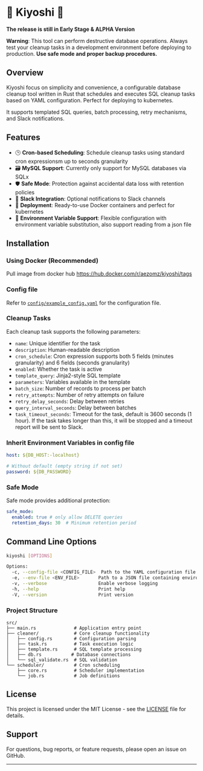 # 🫧 Kiyoshi 🧹
**The release is still in Early Stage & ALPHA Version**

**Warning**: This tool can perform destructive database operations. Always test your cleanup tasks in a development environment before deploying to production. **Use safe mode and proper backup procedures.**

## Overview
Kiyoshi focus on simplicity and convenience, a configurable database cleanup tool written in Rust that schedules and executes SQL cleanup tasks based on YAML configuration. Perfect for deploying to kubernetes.

It supports templated SQL queries, batch processing, retry mechanisms, and Slack notifications.

## Features

- 🕒 **Cron-based Scheduling**: Schedule cleanup tasks using standard cron expressionsm up to seconds granularity
- 🗃️ **MySQL Support**: Currently only support for MySQL databases via SQLx
- 🛡️ **Safe Mode**: Protection against accidental data loss with retention policies
- 📢 **Slack Integration**: Optional notifications to Slack channels
- 🐳 **Deployment**: Ready-to-use Docker containers and perfect for kubernetes
- 🔧 **Environment Variable Support**: Flexible configuration with environment variable substitution, also support reading from a json file

## Installation

### Using Docker (Recommended)
Pull image from docker hub
https://hub.docker.com/r/aezomz/kiyoshi/tags

### Config file
Refer to [`config/example_config.yaml`](config/example_config.yaml) for the configuration file.

### Cleanup Tasks

Each cleanup task supports the following parameters:

- `name`: Unique identifier for the task
- `description`: Human-readable description
- `cron_schedule`: Cron expression supports both 5 fields (minutes granularity) and 6 fields (seconds granularity)
- `enabled`: Whether the task is active
- `template_query`: Jinja2-style SQL template
- `parameters`: Variables available in the template
- `batch_size`: Number of records to process per batch
- `retry_attempts`: Number of retry attempts on failure
- `retry_delay_seconds`: Delay between retries
- `query_interval_seconds`: Delay between batches
- `task_timeout_seconds`: Timeout for the task, default is 3600 seconds (1 hour). If the task takes longer than this, it will be stopped and a timeout report will be sent to Slack.

### Inherit Environment Variables in config file

```yaml
host: ${DB_HOST:-localhost}

# Without default (empty string if not set)
password: ${DB_PASSWORD}
```

### Safe Mode

Safe mode provides additional protection:

```yaml
safe_mode:
  enabled: true # only allow DELETE queries
  retention_days: 30  # Minimum retention period
```

## Command Line Options

```bash
kiyoshi [OPTIONS]

Options:
  -c, --config-file <CONFIG_FILE>  Path to the YAML configuration file [default: config.yaml]
  -e, --env-file <ENV_FILE>       Path to a JSON file containing environment variables
  -v, --verbose                   Enable verbose logging
  -h, --help                      Print help
  -V, --version                   Print version
```

### Project Structure

```
src/
├── main.rs              # Application entry point
├── cleaner/             # Core cleanup functionality
│   ├── config.rs        # Configuration parsing
│   ├── task.rs          # Task execution logic
│   ├── template.rs      # SQL template processing
│   ├── db.rs           # Database connections
│   └── sql_validate.rs  # SQL validation
└── scheduler/           # Cron scheduling
    ├── core.rs          # Scheduler implementation
    └── job.rs           # Job definitions
```

## License

This project is licensed under the MIT License - see the [LICENSE](LICENSE) file for details.

## Support

For questions, bug reports, or feature requests, please open an issue on GitHub.

---